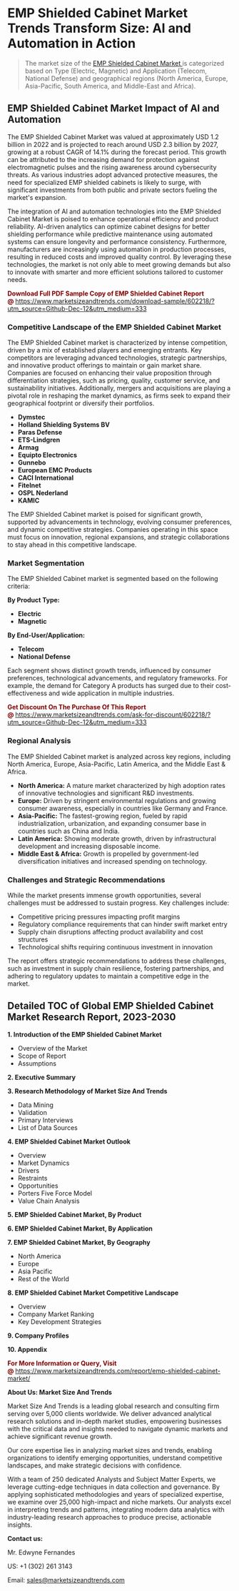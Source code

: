 <H1> EMP Shielded Cabinet Market Trends Transform Size: AI and Automation in Action</H1><blockquote><p>The market size of the <a href="https://www.marketsizeandtrends.com/download-sample/602218/?utm_source=Github-Dec-12&amp;utm_medium=333" target="_blank">EMP Shielded Cabinet Market </a>is categorized based on Type (Electric, Magnetic) and Application (Telecom, National Defense) and geographical regions (North America, Europe, Asia-Pacific, South America, and Middle-East and Africa).</p></blockquote><p><h2>EMP Shielded Cabinet Market Impact of AI and Automation</h2><p>The EMP Shielded Cabinet Market was valued at approximately USD 1.2 billion in 2022 and is projected to reach around USD 2.3 billion by 2027, growing at a robust CAGR of 14.1% during the forecast period. This growth can be attributed to the increasing demand for protection against electromagnetic pulses and the rising awareness around cybersecurity threats. As various industries adopt advanced protective measures, the need for specialized EMP shielded cabinets is likely to surge, with significant investments from both public and private sectors fueling the market's expansion.</p><p>The integration of AI and automation technologies into the EMP Shielded Cabinet Market is poised to enhance operational efficiency and product reliability. AI-driven analytics can optimize cabinet designs for better shielding performance while predictive maintenance using automated systems can ensure longevity and performance consistency. Furthermore, manufacturers are increasingly using automation in production processes, resulting in reduced costs and improved quality control. By leveraging these technologies, the market is not only able to meet growing demands but also to innovate with smarter and more efficient solutions tailored to customer needs.</p></p><p><strong><span style="color: #800000;">Download Full PDF Sample Copy of EMP Shielded Cabinet Report @</span>&nbsp;</strong><a href="https://www.marketsizeandtrends.com/download-sample/602218/?utm_source=Github-Dec-12&amp;utm_medium=333">https://www.marketsizeandtrends.com/download-sample/602218/?utm_source=Github-Dec-12&amp;utm_medium=333</a></p><h3>Competitive Landscape of the EMP Shielded Cabinet Market</h3><p>The EMP Shielded Cabinet market is characterized by intense competition, driven by a mix of established players and emerging entrants. Key competitors are leveraging advanced technologies, strategic partnerships, and innovative product offerings to maintain or gain market share. Companies are focused on enhancing their value proposition through differentiation strategies, such as pricing, quality, customer service, and sustainability initiatives. Additionally, mergers and acquisitions are playing a pivotal role in reshaping the market dynamics, as firms seek to expand their geographical footprint or diversify their portfolios.</p><p><strong><p><ul><li>Dymstec </li><li> Holland Shielding Systems BV </li><li> Paras Defense </li><li> ETS-Lindgren </li><li> Armag </li><li> Equipto Electronics </li><li> Gunnebo </li><li> European EMC Products </li><li> CACI International </li><li> Fitelnet </li><li> OSPL Nederland </li><li> KAMIC</p></li></ul></p></strong></p><p>The EMP Shielded Cabinet market is poised for significant growth, supported by advancements in technology, evolving consumer preferences, and dynamic competitive strategies. Companies operating in this space must focus on innovation, regional expansions, and strategic collaborations to stay ahead in this competitive landscape.</p><h3>Market Segmentation</h3><p>The EMP Shielded Cabinet market is segmented based on the following criteria:</p><p><strong>By Product Type:</strong></p><p><strong><p><ul><li>Electric </li><li> Magnetic</p></li></ul></p></strong></p><p><strong>By End-User/Application:</strong></p><p><strong><p><ul><li>Telecom </li><li> National Defense</p></li></ul></p></strong></p><p>Each segment shows distinct growth trends, influenced by consumer preferences, technological advancements, and regulatory frameworks. For example, the demand for Category A products has surged due to their cost-effectiveness and wide application in multiple industries.</p><p><strong><span style="color: #800000;">Get Discount On The Purchase Of This Report @&nbsp;</span></strong><a href="https://www.marketsizeandtrends.com/ask-for-discount/602218/?utm_source=Github-Dec-12&amp;utm_medium=333">https://www.marketsizeandtrends.com/ask-for-discount/602218/?utm_source=Github-Dec-12&amp;utm_medium=333</a></p><h3>Regional Analysis</h3><p>The EMP Shielded Cabinet market is analyzed across key regions, including North America, Europe, Asia-Pacific, Latin America, and the Middle East &amp; Africa.</p><ul><li><strong>North America:</strong> A mature market characterized by high adoption rates of innovative technologies and significant R&amp;D investments.</li><li><strong>Europe:</strong> Driven by stringent environmental regulations and growing consumer awareness, especially in countries like Germany and France.</li><li><strong>Asia-Pacific:</strong> The fastest-growing region, fueled by rapid industrialization, urbanization, and expanding consumer base in countries such as China and India.</li><li><strong>Latin America:</strong> Showing moderate growth, driven by infrastructural development and increasing disposable income.</li><li><strong>Middle East &amp; Africa:</strong> Growth is propelled by government-led diversification initiatives and increased spending on technology.</li></ul><h3>Challenges and Strategic Recommendations</h3><p>While the market presents immense growth opportunities, several challenges must be addressed to sustain progress. Key challenges include:</p><ul><li>Competitive pricing pressures impacting profit margins</li><li>Regulatory compliance requirements that can hinder swift market entry</li><li>Supply chain disruptions affecting product availability and cost structures</li><li>Technological shifts requiring continuous investment in innovation</li></ul><p>The report offers strategic recommendations to address these challenges, such as investment in supply chain resilience, fostering partnerships, and adhering to regulatory updates to maintain a competitive edge in the market.</p><h2>Detailed TOC of Global EMP Shielded Cabinet Market Research Report, 2023-2030</h2><p><strong>1. Introduction of the EMP Shielded Cabinet Market</strong></p><ul><li>Overview of the Market</li><li>Scope of Report</li><li>Assumptions&nbsp;</li></ul><p><strong>2. Executive Summary</strong></p><p><strong>3. Research Methodology of <strong>Market Size And Trends</strong></strong></p><ul><li>Data Mining</li><li>Validation</li><li>Primary Interviews</li><li>List of Data Sources&nbsp;</li></ul><p><strong>4. EMP Shielded Cabinet Market Outlook</strong></p><ul><li>Overview</li><li>Market Dynamics</li><li>Drivers</li><li>Restraints</li><li>Opportunities</li><li>Porters Five Force Model</li><li>Value Chain Analysis&nbsp;</li></ul><p><strong>5. EMP Shielded Cabinet Market, By Product</strong></p><p><strong>6. EMP Shielded Cabinet Market, By Application</strong></p><p><strong>7. EMP Shielded Cabinet Market, By Geography</strong></p><ul><li>North America</li><li>Europe</li><li>Asia Pacific</li><li>Rest of the World&nbsp;</li></ul><p><strong>8. EMP Shielded Cabinet Market Competitive Landscape</strong></p><ul><li>Overview</li><li>Company Market Ranking</li><li>Key Development Strategies&nbsp;</li></ul><p><strong>9. Company Profiles</strong></p><p><strong>10. Appendix</strong></p><p><strong><span style="color: #800000;">For More Information or Query, Visit @&nbsp;</span></strong><a href="https://www.marketsizeandtrends.com/report/emp-shielded-cabinet-market/">https://www.marketsizeandtrends.com/report/emp-shielded-cabinet-market/</a></p><p></p><p><strong>About Us:&nbsp;Market Size And Trends</strong></p><p>Market Size And Trends&nbsp;is a leading global research and consulting firm serving over 5,000 clients worldwide. We deliver advanced analytical research solutions and in-depth market studies, empowering businesses with the critical data and insights needed to navigate dynamic markets and achieve significant revenue growth.</p><p>Our core expertise lies in analyzing market sizes and trends, enabling organizations to identify emerging opportunities, understand competitive landscapes, and make strategic decisions with confidence.</p><p>With a team of 250 dedicated Analysts and Subject Matter Experts, we leverage cutting-edge techniques in data collection and governance. By applying sophisticated methodologies and years of specialized expertise, we examine over 25,000 high-impact and niche markets. Our analysts excel in interpreting trends and patterns, integrating modern data analytics with industry-leading research approaches to produce precise, actionable insights.</p><p><strong>Contact us:</strong></p><p>Mr. Edwyne Fernandes</p><p>US: +1 (302) 261 3143</p><p>Email: <a href="mailto:sales@marketsizeandtrends.com">sales@marketsizeandtrends.com</a>&nbsp;</p>
